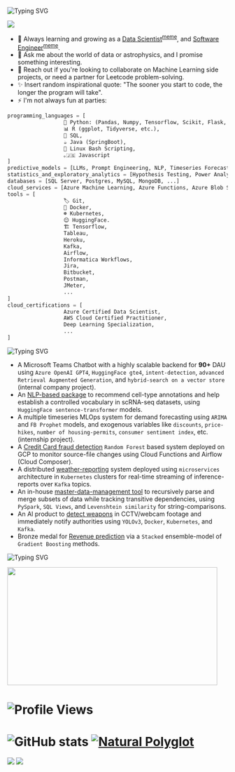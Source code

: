 ![Typing SVG](https://readme-typing-svg.herokuapp.com/?color=ffffff&size=35&center=true&vCenter=true&width=1000&lines=Hello+stranger+👋;You+can+call+me+Vikrant+or+Vik!)


<img src="https://www.theclickreader.com/wp-content/uploads/2021/09/ezw21iggyhr61.jpg">

- 🌱 Always learning and growing as a [Data Scientist](https://github.com/vikrantdeshpande09876/Credit_Card_Fraud_Detection)<sup><a href="https://i.pinimg.com/originals/31/9c/01/319c01608b5b7d0d9b6b875f39ae6938.jpg">meme</a></sup>, and [Software Engineer](https://github.com/airavata-courses/scapsulators)<sup><a href="https://i.chzbgr.com/full/9340630784/h357E9FA4/text-when-you-write-10-lines-of-code-without-searching-on-google-itaint-much-but-its-honest-work">meme</a></sup>.
- 💬 Ask me about the world of data or astrophysics, and I promise something interesting.
- 👯 Reach out if you're looking to collaborate on Machine Learning side projects, or need a partner for Leetcode problem-solving.
- ✨ Insert random inspirational quote: "The sooner you start to code, the longer the program will take".
- ⚡ I'm not always fun at parties:

```python
programming_languages = [
                  🐍 Python: (Pandas, Numpy, Tensorflow, Scikit, Flask, PySpark, Airflow, BeautifulSoup, etc.),
                  📊 R (ggplot, Tidyverse, etc.),
                  🧮 SQL,
                  ☕ Java (SpringBoot),
                  🐧 Linux Bash Scripting,
                  ｡🇯‌🇸‌ Javascript
]
predictive_models = [LLMs, Prompt Engineering, NLP, Timeseries Forecasting, Classification, Regression, Clustering, Ensembling, Transformers, ...]
statistics_and_exploratory_analytics = [Hypothesis Testing, Power Analyses, Mixed Effect Modeling, Regression Analyses, A/B Testing, ANOVA, ...]
databases = [SQL Server, Postgres, MySQL, MongoDB, ...]
cloud_services = [Azure Machine Learning, Azure Functions, Azure Blob Storage, GCP Cloud Functions, Google Cloud Composer, Google Cloud Storage, AWS S3, RDS, Sagemaker, ...]
tools = [
                  🏷️ Git,
                  🐳 Docker,
                  ☸️ Kubernetes,
                  😊 HuggingFace.
                  🏗️ Tensorflow,
                  Tableau,
                  Heroku,
                  Kafka,
                  Airflow,
                  Informatica Workflows,
                  Jira,
                  Bitbucket,
                  Postman,
                  JMeter,
                  ...
]
cloud_certifications = [
                  Azure Certified Data Scientist,
                  AWS Cloud Certified Practitioner,
                  Deep Learning Specialization,
                  ...
]
```

![Typing SVG](https://readme-typing-svg.herokuapp.com/?color=ffffff&size=35&center=true&vCenter=true&width=1000&lines=My+Most+Notable+Architected+Projects+🔭:)

* A Microsoft Teams Chatbot with a highly scalable backend for **90+** DAU using `Azure OpenAI GPT4`, `HuggingFace gte4`, `intent-detection`, `advanced Retrieval Augmented Generation`, and `hybrid-search on a vector store` (internal company project).
* An [NLP-based package](https://github.com/hubmapconsortium/asctb-ct-label-mapper) to recommend cell-type annotations and help establish a controlled vocabulary in scRNA-seq datasets, using `HuggingFace sentence-transformer` models.
* A multiple timeseries MLOps system for demand forecasting using `ARIMA` and `FB Prophet` models, and exogenous variables like `discounts`, `price-hikes`, `number of housing-permits`, `consumer sentiment index`, etc. (internship project).
* A [Credit Card fraud detection](https://github.com/vikrantdeshpande09876/Credit_Card_Fraud_Detection) `Random Forest` based system deployed on GCP to monitor source-file changes using Cloud Functions and Airflow (Cloud Composer).
* A distributed [weather-reporting](https://github.com/airavata-courses/scapsulators) system deployed using `microservices` architecture in `Kubernetes` clusters for real-time streaming of inference-reports over `Kafka` topics.
* An in-house [master-data-management tool](https://github.com/vikrantdeshpande09876/Masterize_Hospital_Entities) to recursively parse and merge subsets of data while tracking transitive dependencies, using `PySpark`, `SQL Views`, and `Levenshtein similarity` for string-comparisons.
* An AI product to [detect weapons](https://github.com/vikrantdeshpande09876/Weapons-Detector-WUPHF) in CCTV/webcam footage and immediately notify authorities using `YOLOv3`, `Docker`, `Kubernetes`, and `Kafka`.
* Bronze medal for [Revenue prediction](https://www.kaggle.com/vikrantdeshpande098/gstore-cust-revenue-prediction) via a `Stacked` ensemble-model of `Gradient Boosting` methods.

![Typing SVG](https://readme-typing-svg.herokuapp.com/?color=ffffff&size=35&center=true&vCenter=true&width=1000&lines=Reach+out+on+LinkedIn+to+merge+our+conversations+🤝)

<img src="https://c.tenor.com/q9mxm8_8lG4AAAAd/git-merge-git.gif" width="480" height="269"></img>

# ![Profile Views](https://komarev.com/ghpvc/?username=vikrantdeshpande09876)

# ![GitHub stats](https://github-readme-stats.vercel.app/api?username=vikrantdeshpande09876&show_icons=true&theme=dark) [![Natural Polyglot](https://github-readme-stats.vercel.app/api/top-langs/?username=vikrantdeshpande09876&layout=compact&theme=dark)](https://github.com/anuraghazra/github-readme-stats)

[<img src="https://img.shields.io/badge/LinkedIn-0077B5?style=for-the-badge&logo=linkedin&logoColor=white" />](https://www.linkedin.com/in/vikrant-deshpande/) [<img src="https://img.shields.io/badge/GitHub-100000?style=for-the-badge&logo=github&logoColor=white" />](https://github.com/vikrantdeshpande09876/)
